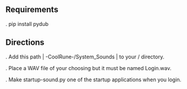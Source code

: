 ## Requirements 

. pip install pydub

## Directions 

. Add this path | -CoolRune-/System_Sounds | to your / directory.

. Place a WAV file of your choosing but it must be named Login.wav.

. Make startup-sound.py one of the startup applications when you login.
